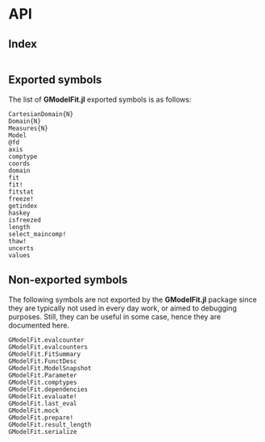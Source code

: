 # API

## Index
```@index
```

## Exported symbols
The list of **GModelFit.jl** exported symbols is as follows:

```@docs
CartesianDomain{N}
Domain{N}
Measures{N}
Model
@fd
axis
comptype
coords
domain
fit
fit!
fitstat
freeze!
getindex
haskey
isfreezed
length
select_maincomp!
thaw!
uncerts
values
```


## Non-exported symbols
The following symbols are not exported by the **GModelFit.jl** package since they are typically not used in every day work, or aimed to debugging purposes.  Still, they can be useful in some case, hence they are documented here.

```@docs
GModelFit.evalcounter
GModelFit.evalcounters
GModelFit.FitSummary
GModelFit.FunctDesc
GModelFit.ModelSnapshot
GModelFit.Parameter
GModelFit.comptypes
GModelFit.dependencies
GModelFit.evaluate!
GModelFit.last_eval
GModelFit.mock
GModelFit.prepare!
GModelFit.result_length
GModelFit.serialize
```

